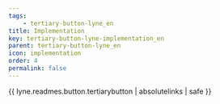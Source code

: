 ```yaml
---
tags: 
    - tertiary-button-lyne_en
title: Implementation
key: tertiary-button-lyne-implementation_en
parent: tertiary-button-lyne_en
icon: implementation
order: 4
permalink: false  
---
```

{{ lyne.readmes.button.tertiarybutton | absolutelinks | safe }}


